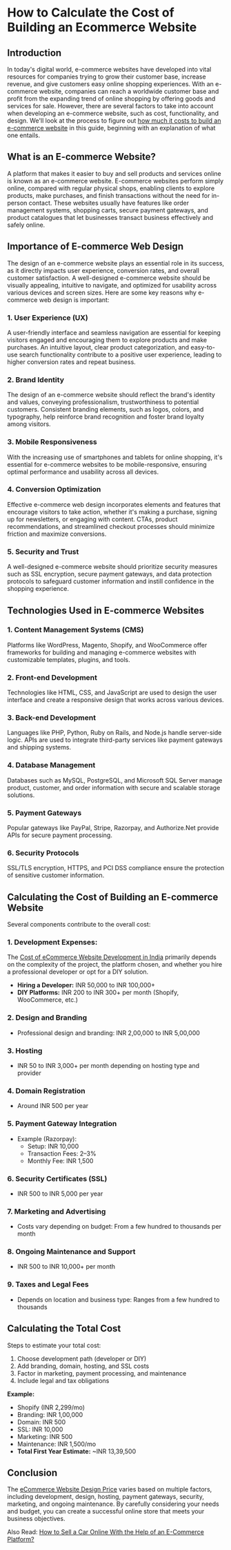 # How to Calculate the Cost of Building an Ecommerce Website

## Introduction

In today's digital world, e-commerce websites have developed into vital resources for companies trying to grow their customer base, increase revenue, and give customers easy online shopping experiences. With an e-commerce website, companies can reach a worldwide customer base and profit from the expanding trend of online shopping by offering goods and services for sale. However, there are several factors to take into account when developing an e-commerce website, such as cost, functionality, and design. We'll look at the process to figure out [how much it costs to build an e-commerce website](https://www.foduu.com/blog/81/how-much-does-it-cost-to-build-ecommerce-website-development-in-india) in this guide, beginning with an explanation of what one entails.

## What is an E-commerce Website?

A platform that makes it easier to buy and sell products and services online is known as an e-commerce website. E-commerce websites perform simply online, compared with regular physical shops, enabling clients to explore products, make purchases, and finish transactions without the need for in-person contact. These websites usually have features like order management systems, shopping carts, secure payment gateways, and product catalogues that let businesses transact business effectively and safely online.

## Importance of E-commerce Web Design

The design of an e-commerce website plays an essential role in its success, as it directly impacts user experience, conversion rates, and overall customer satisfaction. A well-designed e-commerce website should be visually appealing, intuitive to navigate, and optimized for usability across various devices and screen sizes. Here are some key reasons why e-commerce web design is important:

### 1. User Experience (UX)

A user-friendly interface and seamless navigation are essential for keeping visitors engaged and encouraging them to explore products and make purchases. An intuitive layout, clear product categorization, and easy-to-use search functionality contribute to a positive user experience, leading to higher conversion rates and repeat business.

### 2. Brand Identity

The design of an e-commerce website should reflect the brand's identity and values, conveying professionalism, trustworthiness to potential customers. Consistent branding elements, such as logos, colors, and typography, help reinforce brand recognition and foster brand loyalty among visitors.

### 3. Mobile Responsiveness

With the increasing use of smartphones and tablets for online shopping, it's essential for e-commerce websites to be mobile-responsive, ensuring optimal performance and usability across all devices.

### 4. Conversion Optimization

Effective e-commerce web design incorporates elements and features that encourage visitors to take action, whether it's making a purchase, signing up for newsletters, or engaging with content. CTAs, product recommendations, and streamlined checkout processes should minimize friction and maximize conversions.

### 5. Security and Trust

A well-designed e-commerce website should prioritize security measures such as SSL encryption, secure payment gateways, and data protection protocols to safeguard customer information and instill confidence in the shopping experience.

## Technologies Used in E-commerce Websites

### 1. Content Management Systems (CMS)

Platforms like WordPress, Magento, Shopify, and WooCommerce offer frameworks for building and managing e-commerce websites with customizable templates, plugins, and tools.

### 2. Front-end Development

Technologies like HTML, CSS, and JavaScript are used to design the user interface and create a responsive design that works across various devices.

### 3. Back-end Development

Languages like PHP, Python, Ruby on Rails, and Node.js handle server-side logic. APIs are used to integrate third-party services like payment gateways and shipping systems.

### 4. Database Management

Databases such as MySQL, PostgreSQL, and Microsoft SQL Server manage product, customer, and order information with secure and scalable storage solutions.

### 5. Payment Gateways

Popular gateways like PayPal, Stripe, Razorpay, and Authorize.Net provide APIs for secure payment processing.

### 6. Security Protocols

SSL/TLS encryption, HTTPS, and PCI DSS compliance ensure the protection of sensitive customer information.

## Calculating the Cost of Building an E-commerce Website

Several components contribute to the overall cost:

### 1. Development Expenses: 

The [Cost of eCommerce Website Development in India](https://www.foduu.com/blog/81/how-much-does-it-cost-to-build-ecommerce-website-development-in-india) primarily depends on the complexity of the project, the platform chosen, and whether you hire a professional developer or opt for a DIY solution.

- **Hiring a Developer:** INR 50,000 to INR 100,000+
- **DIY Platforms:** INR 200 to INR 300+ per month (Shopify, WooCommerce, etc.)

### 2. Design and Branding

- Professional design and branding: INR 2,00,000 to INR 5,00,000

### 3. Hosting

- INR 50 to INR 3,000+ per month depending on hosting type and provider

### 4. Domain Registration

- Around INR 500 per year

### 5. Payment Gateway Integration

- Example (Razorpay):
  - Setup: INR 10,000
  - Transaction Fees: 2–3%
  - Monthly Fee: INR 1,500

### 6. Security Certificates (SSL)

- INR 500 to INR 5,000 per year

### 7. Marketing and Advertising

- Costs vary depending on budget: From a few hundred to thousands per month

### 8. Ongoing Maintenance and Support

- INR 500 to INR 10,000+ per month

### 9. Taxes and Legal Fees

- Depends on location and business type: Ranges from a few hundred to thousands

## Calculating the Total Cost

Steps to estimate your total cost:

1. Choose development path (developer or DIY)
2. Add branding, domain, hosting, and SSL costs
3. Factor in marketing, payment processing, and maintenance
4. Include legal and tax obligations

**Example:**  
- Shopify (INR 2,299/mo)  
- Branding: INR 1,00,000  
- Domain: INR 500  
- SSL: INR 10,000  
- Marketing: INR 500  
- Maintenance: INR 1,500/mo  
- **Total First Year Estimate:** ~INR 13,39,500

## Conclusion

The [eCommerce Website Design Price](https://www.foduu.com/blog/81/how-much-does-it-cost-to-build-ecommerce-website-development-in-india) varies based on multiple factors, including development, design, hosting, payment gateways, security, marketing, and ongoing maintenance. By carefully considering your needs and budget, you can create a successful online store that meets your business objectives.

Also Read: [How to Sell a Car Online With the Help of an E-Commerce Platform?](https://foduu7.wordpress.com/2025/06/20/how-to-sell-a-car-online-with-the-help-of-an-e-commerce-platform/)
